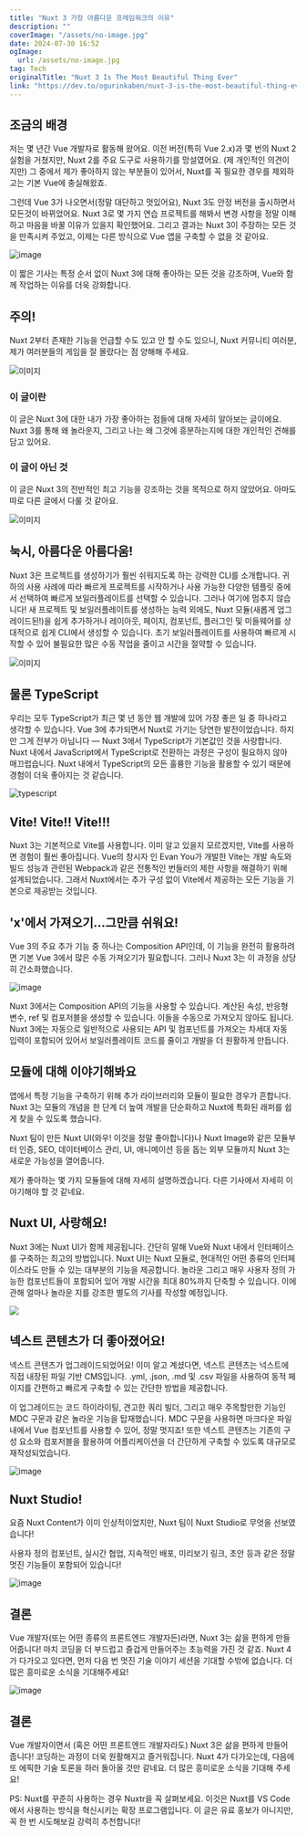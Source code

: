 ```yaml
---
title: "Nuxt 3 가장 아름다운 프레임워크의 이유"
description: ""
coverImage: "/assets/no-image.jpg"
date: 2024-07-30 16:52
ogImage: 
  url: /assets/no-image.jpg
tag: Tech
originalTitle: "Nuxt 3 Is The Most Beautiful Thing Ever"
link: "https://dev.to/ogurinkaben/nuxt-3-is-the-most-beautiful-thing-ever-3doo"
---
```



## 조금의 배경

저는 몇 년간 Vue 개발자로 활동해 왔어요. 이전 버전(특히 Vue 2.x)과 몇 번의 Nuxt 2 실험을 거쳤지만, Nuxt 2를 주요 도구로 사용하기를 망설였어요. (제 개인적인 의견이지만) 그 중에서 제가 좋아하지 않는 부분들이 있어서, Nuxt를 꼭 필요한 경우를 제외하고는 기본 Vue에 충실해왔죠.

그런데 Vue 3가 나오면서(정말 대단하고 멋있어요), Nuxt 3도 안정 버전을 출시하면서 모든것이 바뀌었어요. Nuxt 3로 몇 가지 연습 프로젝트를 해봐서 변경 사항을 정말 이해하고 마음을 바꿀 이유가 있을지 확인했어요. 그리고 결과는 Nuxt 3이 주장하는 모든 것을 만족시켜 주었고, 이제는 다른 방식으로 Vue 앱을 구축할 수 없을 것 같아요.

![image](https://res.cloudinary.com/practicaldev/image/fetch/s--6r6J4Z76--/c_limit%2Cf_auto%2Cfl_progressive%2Cq_66%2Cw_800/https/24.media.tumblr.com/tumblr_mbx4ba8yAk1ro7kx2o1_500.gif)

<div class="content-ad"></div>

이 짧은 기사는 특정 순서 없이 Nuxt 3에 대해 좋아하는 모든 것을 강조하며, Vue와 함께 작업하는 이유를 더욱 강화합니다.

## 주의!

Nuxt 2부터 존재한 기능을 언급할 수도 있고 안 할 수도 있으니, Nuxt 커뮤니티 여러분, 제가 여러분들의 게임을 잘 몰랐다는 점 양해해 주세요.

![이미지](https://res.cloudinary.com/practicaldev/image/fetch/s--Lm_4lmtl--/c_limit%2Cf_auto%2Cfl_progressive%2Cq_66%2Cw_800/https://media1.tenor.com/m/X8T3vmwGrxgAAAAC/shaq-shaquille-o%2527neal.gif)

<div class="content-ad"></div>

### 이 글이란

이 글은 Nuxt 3에 대한 내가 가장 좋아하는 점들에 대해 자세히 알아보는 글이에요. Nuxt 3를 통해 왜 놀라운지, 그리고 나는 왜 그것에 흥분하는지에 대한 개인적인 견해를 담고 있어요.

### 이 글이 아닌 것

이 글은 Nuxt 3의 전반적인 최고 기능을 강조하는 것을 목적으로 하지 않았어요. 아마도 따로 다른 글에서 다룰 것 같아요.

<div class="content-ad"></div>


![이미지](https://res.cloudinary.com/practicaldev/image/fetch/s--G39IQxP7--/c_limit%2Cf_auto%2Cfl_progressive%2Cq_66%2Cw_800/https://media2.giphy.com/media/64aBXTVfd90zyUH2da/giphy.gif%3Fcid%3D6c09b952u2kj8ztdlgydmjty22qyajwj3uhkwusscbyo59tj%26ep%3Dv1_internal_gif_by_id%26rid%3Dgiphy.gif%26ct%3Dg)

## 눅시, 아름다운 아름다움!

Nuxt 3은 프로젝트를 생성하기가 훨씬 쉬워지도록 하는 강력한 CLI를 소개합니다. 귀하의 사용 사례에 따라 빠르게 프로젝트를 시작하거나 사용 가능한 다양한 템플릿 중에서 선택하여 빠르게 보일러플레이트를 선택할 수 있습니다. 그러나 여기에 멈추지 않습니다! 새 프로젝트 및 보일러플레이트를 생성하는 능력 외에도, Nuxt 모듈(새롭게 업그레이드된!)을 쉽게 추가하거나 레이아웃, 페이지, 컴포넌트, 플러그인 및 미들웨어를 상대적으로 쉽게 CLI에서 생성할 수 있습니다. 초기 보일러플레이트를 사용하여 빠르게 시작할 수 있어 불필요한 많은 수동 작업을 줄이고 시간을 절약할 수 있습니다.

![이미지](https://res.cloudinary.com/practicaldev/image/fetch/s--uV8SwRUr--/c_limit%2Cf_auto%2Cfl_progressive%2Cq_66%2Cw_800/https://media.tenor.com/VRyKiyPghiwAAAAM/yes.gif)


<div class="content-ad"></div>

## 물론 TypeScript

우리는 모두 TypeScript가 최근 몇 년 동안 웹 개발에 있어 가장 좋은 일 중 하나라고 생각할 수 있습니다. Vue 3에 추가되면서 Nuxt로 가기는 당연한 발전이었습니다. 하지만 그게 전부가 아닙니다 — Nuxt 3에서 TypeScript가 기본값인 것을 사랑합니다. Nuxt 내에서 JavaScript에서 TypeScript로 전환하는 과정은 구성이 필요하지 않아 매끄럽습니다. Nuxt 내에서 TypeScript의 모든 훌륭한 기능을 활용할 수 있기 때문에 경험이 더욱 좋아지는 것 같습니다.

![typescript](https://res.cloudinary.com/practicaldev/image/fetch/s--29frGVto--/c_limit%2Cf_auto%2Cfl_progressive%2Cq_66%2Cw_800/https://media.tenor.com/vOdTc2eO_UIAAAAM/typescript-death-glare.gif)

## Vite! Vite!! Vite!!!

<div class="content-ad"></div>

Nuxt 3는 기본적으로 Vite를 사용합니다. 이미 알고 있을지 모르겠지만, Vite를 사용하면 경험이 훨씬 좋아집니다. Vue의 창시자 인 Evan You가 개발한 Vite는 개발 속도와 빌드 성능과 관련된 Webpack과 같은 전통적인 번들러의 제한 사항을 해결하기 위해 설계되었습니다. 그래서 Nuxt에서는 추가 구성 없이 Vite에서 제공하는 모든 기능을 기본으로 제공받는 것입니다.

## 'x'에서 가져오기...그만큼 쉬워요!

Vue 3의 주요 추가 기능 중 하나는 Composition API인데, 이 기능을 완전히 활용하려면 기본 Vue 3에서 많은 수동 가져오기가 필요합니다. 그러나 Nuxt 3는 이 과정을 상당히 간소화했습니다.

![image](https://res.cloudinary.com/practicaldev/image/fetch/s--FcNxvGNy--/c_limit%2Cf_auto%2Cfl_progressive%2Cq_66%2Cw_800/https://i.makeagif.com/media/10-21-2021/Y4o3Vx.gif)

<div class="content-ad"></div>

Nuxt 3에서는 Composition API의 기능을 사용할 수 있습니다. 계산된 속성, 반응형 변수, ref 및 컴포저블을 생성할 수 있습니다. 이들을 수동으로 가져오지 않아도 됩니다. Nuxt 3에는 자동으로 일반적으로 사용되는 API 및 컴포넌트를 가져오는 차세대 자동 입력이 포함되어 있어서 보일러플레이트 코드를 줄이고 개발을 더 원활하게 만듭니다.

## 모듈에 대해 이야기해봐요

앱에서 특정 기능을 구축하기 위해 추가 라이브러리와 모듈이 필요한 경우가 흔합니다. Nuxt 3는 모듈의 개념을 한 단계 더 높여 개발을 단순화하고 Nuxt에 특화된 래퍼를 쉽게 찾을 수 있도록 했습니다.

Nuxt 팀이 만든 Nuxt UI(와우! 이것을 정말 좋아합니다)나 Nuxt Image와 같은 모듈부터 인증, SEO, 데이터베이스 관리, UI, 애니메이션 등을 돕는 외부 모듈까지 Nuxt 3는 새로운 가능성을 열어줍니다.

<div class="content-ad"></div>

제가 좋아하는 몇 가지 모듈들에 대해 자세히 설명하겠습니다. 다른 기사에서 자세히 이야기해야 할 것 같네요.

## Nuxt UI, 사랑해요!

Nuxt 3에는 Nuxt UI가 함께 제공됩니다. 간단히 말해 Vue와 Nuxt 내에서 인터페이스를 구축하는 최고의 방법입니다. Nuxt UI는 Nuxt 모듈로, 현대적인 어떤 종류의 인터페이스라도 만들 수 있는 대부분의 기능을 제공합니다. 놀라운 그리고 매우 사용자 정의 가능한 컴포넌트들이 포함되어 있어 개발 시간을 최대 80%까지 단축할 수 있습니다. 이에 관해 얼마나 놀라운 지를 강조한 별도의 기사를 작성할 예정입니다.

<div class="content-ad"></div>

<img src="https://res.cloudinary.com/practicaldev/image/fetch/s--9c41eQUd--/c_limit%2Cf_auto%2Cfl_progressive%2Cq_66%2Cw_800/https://media0.giphy.com/media/l41Ydfs2rk9pVcZQA/giphy.gif" />

## 넥스트 콘텐츠가 더 좋아졌어요!

넥스트 콘텐츠가 업그레이드되었어요! 이미 알고 계셨다면, 넥스트 콘텐츠는 넉스트에 직접 내장된 파일 기반 CMS입니다. .yml, .json, .md 및 .csv 파일을 사용하여 동적 페이지를 간편하고 빠르게 구축할 수 있는 간단한 방법을 제공합니다.

이 업그레이드는 코드 하이라이팅, 견고한 쿼리 빌더, 그리고 매우 주목할만한 기능인 MDC 구문과 같은 놀라운 기능을 탑재했습니다. MDC 구문을 사용하면 마크다운 파일 내에서 Vue 컴포넌트를 사용할 수 있어, 정말 멋지죠! 또한 넥스트 콘텐츠는 기존의 구성 요소와 컴포저블을 활용하여 어플리케이션을 더 간단하게 구축할 수 있도록 대규모로 재작성되었습니다.

<div class="content-ad"></div>


![image](https://res.cloudinary.com/practicaldev/image/fetch/s--XaBfQ7G9--/c_limit%2Cf_auto%2Cfl_progressive%2Cq_66%2Cw_800/https://64.media.tumblr.com/21a5ce6c367374a2e1325eb7a7a55625/41ee25f042b63c7f-85/s500x750/518c894df625707da11ab6306720961940da72e2.gifv)

## Nuxt Studio!

요즘 Nuxt Content가 이미 인상적이었지만, Nuxt 팀이 Nuxt Studio로 무엇을 선보였습니다!

사용자 정의 컴포넌트, 실시간 협업, 지속적인 배포, 미리보기 링크, 초안 등과 같은 정말 멋진 기능들이 포함되어 있습니다!


<div class="content-ad"></div>


![image](https://res.cloudinary.com/practicaldev/image/fetch/s--Gu1VLPi8--/c_limit%2Cf_auto%2Cfl_progressive%2Cq_66%2Cw_800/https://gifdb.com/images/high/mind-blown-himym-barney-0qjr075oqj6onhb3.gif)

## 결론

Vue 개발자(또는 어떤 종류의 프론트엔드 개발자든)라면, Nuxt 3는 삶을 편하게 만들어줍니다! 마치 코딩을 더 부드럽고 즐겁게 만들어주는 초능력을 가진 것 같죠. Nuxt 4가 다가오고 있다면, 먼저 다음 번 멋진 기술 이야기 세션을 기대할 수밖에 없습니다. 더 많은 흥미로운 소식을 기대해주세요!

![image](https://res.cloudinary.com/practicaldev/image/fetch/s--wXqQ5rtu--/c_limit%2Cf_auto%2Cfl_progressive%2Cq_66%2Cw_800/https://media1.tenor.com/m/ThJF3VEsr8EAAAAd/richard-ayoade-im-a-nerd.gif)


<div class="content-ad"></div>

## 결론

Vue 개발자이면서 (혹은 어떤 프론트엔드 개발자라도) Nuxt 3은 삶을 편하게 만들어 줍니다! 코딩하는 과정이 더욱 원활해지고 즐거워집니다. Nuxt 4가 다가오는데, 다음에 또 에픽한 기술 토론을 하러 돌아올 것만 같네요. 더 많은 흥미로운 소식을 기대해 주세요!

PS: Nuxt를 꾸준히 사용하는 경우 Nuxtr을 꼭 살펴보세요. 이것은 Nuxt를 VS Code에서 사용하는 방식을 혁신시키는 확장 프로그램입니다. 이 글은 유료 홍보가 아니지만, 꼭 한 번 시도해보길 강력히 추천합니다!